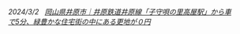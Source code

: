<dl><dd><i class="fa fa-refresh"/>2024/3/2										&#160; <a href="https://zero.estate/zero/chugoku/1611_ibara/" data-wpel-link="internal">
						&#23713;&#23665;&#30476;&#20117;&#21407;&#24066;&#65372;&#20117;&#21407;&#37444;&#36947;&#20117;&#21407;&#32218;&#12300;&#23376;&#23432;&#21764;&#12398;&#37324;&#39640;&#23627;&#39365;&#12301;&#12363;&#12425;&#36554;&#12391;5&#20998;&#12289;&#32209;&#35914;&#12363;&#12394;&#20303;&#23429;&#34903;&#12398;&#20013;&#12395;&#12354;&#12427;&#26356;&#22320;&#12364;&#65296;&#20870;					</a></dd></dl>
